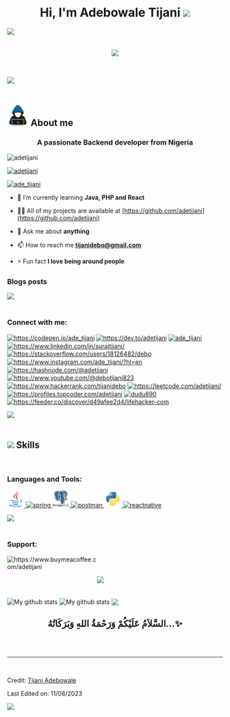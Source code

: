 <h1 align="center"><b>Hi, I'm Adebowale Tijani </b><img src="https://media.giphy.com/media/hvRJCLFzcasrR4ia7z/giphy.gif" width="35"></h1>

<img src="https://user-images.githubusercontent.com/73097560/115834477-dbab4500-a447-11eb-908a-139a6edaec5c.gif"><br><br>

<p align="center">
  <a href="https://github.com/DenverCoder1/readme-typing-svg"><img src="https://readme-typing-svg.herokuapp.com?font=Time+New+Roman&color=cyan&size=25&center=true&vCenter=true&width=600&height=100&lines=Assalamu+Alaikum+Warahmatullah..&hearts;++;Self-taught+Backend-End+Developer,;Metallurgical+Engineering+Graduate,;SE+Newbie,;Active+Learner/Researcher,;Love+to+learn+new+stuffs..<3"></a>
</p>



<br>


<img src="https://user-images.githubusercontent.com/73097560/115834477-dbab4500-a447-11eb-908a-139a6edaec5c.gif"><br><br>

	
## <picture><img src = "https://github.com/0xAbdulKhalid/0xAbdulKhalid/raw/main/assets/mdImages/about_me.gif" width = 50px></picture> **About me**

<h3 align="center">A passionate Backend developer from Nigeria</h3>

<p align="left"> <img src="https://komarev.com/ghpvc/?username=adetijani&label=Profile%20views&color=0e75b6&style=flat" alt="adetijani" /> </p>

<p align="left"> <a href="https://github.com/ryo-ma/github-profile-trophy"><img src="https://github-profile-trophy.vercel.app/?username=adetijani&theme=darkhub" alt="adetijani" /></a> </p>

<p align="left"> <a href="https://twitter.com/ade_tijani" target="blank"><img src="https://img.shields.io/twitter/follow/ade_tijani?logo=twitter&style=for-the-badge" alt="ade_tijani" /></a> </p>

- 🌱 I’m currently learning **Java, PHP and React**

- 👨‍💻 All of my projects are available at [https://github.com/adetijani](https://github.com/adetijani)

- 💬 Ask me about **anything**

- 📫 How to reach me **tijanidebo@gmail.com**

- ⚡ Fun fact **I love being around people**

### Blogs posts
<!-- BLOG-POST-LIST:START -->
<!-- BLOG-POST-LIST:END -->

<img src="https://user-images.githubusercontent.com/73097560/115834477-dbab4500-a447-11eb-908a-139a6edaec5c.gif"><br><br>


<p align="center">

<h3 align="left">Connect with me:</h3>
<p align="left">
<a href="https://codepen.io/https://codepen.io/ade_tijani" target="blank"><img align="center" src="https://raw.githubusercontent.com/rahuldkjain/github-profile-readme-generator/master/src/images/icons/Social/codepen.svg" alt="https://codepen.io/ade_tijani" height="30" width="40" /></a>
<a href="https://dev.to/https://dev.to/adetijani" target="blank"><img align="center" src="https://raw.githubusercontent.com/rahuldkjain/github-profile-readme-generator/master/src/images/icons/Social/devto.svg" alt="https://dev.to/adetijani" height="30" width="40" /></a>
<a href="https://twitter.com/ade_tijani" target="blank"><img align="center" src="https://raw.githubusercontent.com/rahuldkjain/github-profile-readme-generator/master/src/images/icons/Social/twitter.svg" alt="ade_tijani" height="30" width="40" /></a>
<a href="https://linkedin.com/in/https://www.linkedin.com/in/surajtijani/" target="blank"><img align="center" src="https://raw.githubusercontent.com/rahuldkjain/github-profile-readme-generator/master/src/images/icons/Social/linked-in-alt.svg" alt="https://www.linkedin.com/in/surajtijani/" height="30" width="40" /></a>
<a href="https://stackoverflow.com/users/https://stackoverflow.com/users/18126482/debo" target="blank"><img align="center" src="https://raw.githubusercontent.com/rahuldkjain/github-profile-readme-generator/master/src/images/icons/Social/stack-overflow.svg" alt="https://stackoverflow.com/users/18126482/debo" height="30" width="40" /></a>
<a href="https://instagram.com/https://www.instagram.com/ade_tijani/?hl=en" target="blank"><img align="center" src="https://raw.githubusercontent.com/rahuldkjain/github-profile-readme-generator/master/src/images/icons/Social/instagram.svg" alt="https://www.instagram.com/ade_tijani/?hl=en" height="30" width="40" /></a>
<a href="https://hashnode.com/https://hashnode.com/@adetijani" target="blank"><img align="center" src="https://raw.githubusercontent.com/rahuldkjain/github-profile-readme-generator/master/src/images/icons/Social/hashnode.svg" alt="https://hashnode.com/@adetijani" height="30" width="40" /></a>
<a href="https://www.youtube.com/c/https://www.youtube.com/@debotijani823" target="blank"><img align="center" src="https://raw.githubusercontent.com/rahuldkjain/github-profile-readme-generator/master/src/images/icons/Social/youtube.svg" alt="https://www.youtube.com/@debotijani823" height="30" width="40" /></a>
<a href="https://www.hackerrank.com/https://www.hackerrank.com/tijanidebo" target="blank"><img align="center" src="https://raw.githubusercontent.com/rahuldkjain/github-profile-readme-generator/master/src/images/icons/Social/hackerrank.svg" alt="https://www.hackerrank.com/tijanidebo" height="30" width="40" /></a>
<a href="https://www.leetcode.com/https://leetcode.com/adetijani/" target="blank"><img align="center" src="https://raw.githubusercontent.com/rahuldkjain/github-profile-readme-generator/master/src/images/icons/Social/leet-code.svg" alt="https://leetcode.com/adetijani/" height="30" width="40" /></a>
<a href="https://www.topcoder.com/members/https://profiles.topcoder.com/adetijani" target="blank"><img align="center" src="https://raw.githubusercontent.com/rahuldkjain/github-profile-readme-generator/master/src/images/icons/Social/topcoder.svg" alt="https://profiles.topcoder.com/adetijani" height="30" width="40" /></a>
<a href="https://discord.gg/dudu890" target="blank"><img align="center" src="https://raw.githubusercontent.com/rahuldkjain/github-profile-readme-generator/master/src/images/icons/Social/discord.svg" alt="dudu890" height="30" width="40" /></a>
<a href="/https://feeder.co/discover/d49afee2d4/lifehacker-com" target="blank"><img align="center" src="https://raw.githubusercontent.com/rahuldkjain/github-profile-readme-generator/master/src/images/icons/Social/rss.svg" alt="https://feeder.co/discover/d49afee2d4/lifehacker-com" height="30" width="40" /></a>
</p>

<img src="https://user-images.githubusercontent.com/73097560/115834477-dbab4500-a447-11eb-908a-139a6edaec5c.gif"><br><br>

## <img src="https://media2.giphy.com/media/QssGEmpkyEOhBCb7e1/giphy.gif?cid=ecf05e47a0n3gi1bfqntqmob8g9aid1oyj2wr3ds3mg700bl&rid=giphy.gif" width ="25"><b> Skills</b>
<br>

<h3 align="left">Languages and Tools:</h3>
<p align="left"> 
	<a href="https://www.java.com" target="_blank" rel="noreferrer"> <img src="https://raw.githubusercontent.com/devicons/devicon/master/icons/java/java-original.svg" alt="java" width="40" height="40"/> </a>
	<a href="https://spring.io/" target="_blank" rel="noreferrer"> <img src="https://www.vectorlogo.zone/logos/springio/springio-icon.svg" alt="spring" width="40" height="40"/> </a> 
	<a href="https://www.postgresql.org" target="_blank" rel="noreferrer"> <img src="https://raw.githubusercontent.com/devicons/devicon/master/icons/postgresql/postgresql-original-wordmark.svg" alt="postgresql" width="40" height="40"/> </a> 
	<a href="https://postman.com" target="_blank" rel="noreferrer"> <img src="https://www.vectorlogo.zone/logos/getpostman/getpostman-icon.svg" alt="postman" width="40" height="40"/> </a> <a href="https://www.python.org" target="_blank" rel="noreferrer"> <img src="https://raw.githubusercontent.com/devicons/devicon/master/icons/python/python-original.svg" alt="python" width="40" height="40"/> </a> 
	<a href="https://reactnative.dev/" target="_blank" rel="noreferrer"> <img src="https://reactnative.dev/img/header_logo.svg" alt="reactnative" width="40" height="40"/> </a> 

<img src="https://user-images.githubusercontent.com/73097560/115834477-dbab4500-a447-11eb-908a-139a6edaec5c.gif"><br><br>

<h3 align="left">Support:</h3>
<p><a href="https://www.buymeacoffee.com/https://www.buymeacoffee.com/adetijani"> <img align="left" src="https://cdn.buymeacoffee.com/buttons/v2/default-yellow.png" height="50" width="210" alt="https://www.buymeacoffee.com/adetijani" /></a></p><br><br>

<img src="https://user-images.githubusercontent.com/73097560/115834477-dbab4500-a447-11eb-908a-139a6edaec5c.gif"><br><br> 

<img align="center" src="https://github-readme-streak-stats.herokuapp.com?user=adetijani&theme=vue-dark&hide_border=true&date_format=M%20j%5B%2C%20Y%5D" alt="My github stats" />

<img align="center" src="https://github-readme-stats.vercel.app/api?username=adetijani&show_icons=true&include_all_commits=true&theme=cobalt&hide_border=true" alt="My github stats" /> 

<img align="center" src="https://github-readme-stats.vercel.app/api/top-langs/?username=adetijani&layout=compact&theme=cobalt&hide_border=true" />

<div align='center'>

## <b>السَّلاَمُ عَلَيْكُمْ وَرَحْمَةُ اللهِ وَبَرَكَاتُهُ...✨</b>

</div>
<br>

<br>

---

<br>


Credit: [Tijani Adebowale](https://github.com/adetijani)

Last Edited on: 11/08/2023

![](https://hit.yhype.me/github/profile?user_id=55208382)
